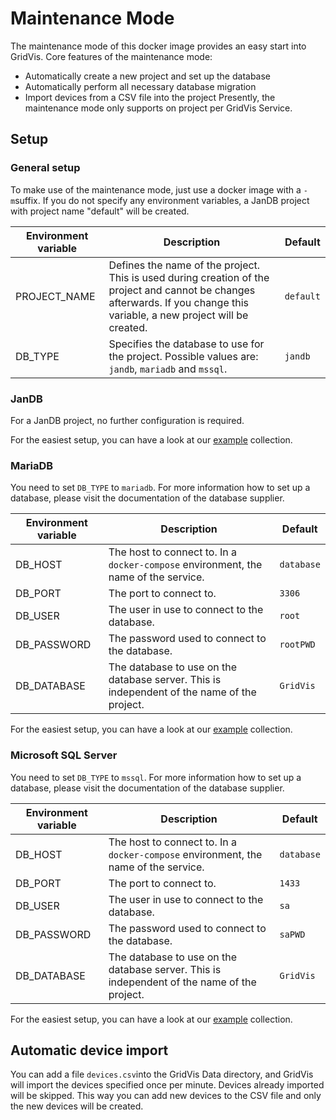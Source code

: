 # Maintenance Mode
The maintenance mode of this docker image provides an easy start into GridVis.
Core features of the maintenance mode:
* Automatically create a new project and set up the database
* Automatically perform all necessary database migration
* Import devices from a CSV file into the project
  Presently, the maintenance mode only supports on project per GridVis Service.

## Setup
### General setup
To make use of the maintenance mode, just use a docker image with a `-m`suffix. If you do not specify any environment variables, a JanDB project with project name "default" will be created.

| Environment variable | Description | Default |
|------|------|--------|
| PROJECT_NAME | Defines the name of the project. This is used during creation of  the project and cannot be changes afterwards. If you change this variable, a new project will be created. | `default` |
| DB_TYPE | Specifies the database to use for the project. Possible values are: `jandb`,  `mariadb` and `mssql`.| `jandb` |
### JanDB
For a JanDB project, no further configuration is required.

For the easiest setup, you can have a look at our [example](../examples) collection.
### MariaDB
You need to set `DB_TYPE` to `mariadb`. For more information how to set up a database, please visit the documentation of the database supplier.

| Environment variable | Description | Default |
|------|------|--------|
| DB_HOST| The host to connect to. In a `docker-compose` environment, the name of the service. |`database`|
|DB_PORT| The port to connect to. |`3306`|
|DB_USER| The user in use to connect to the database. |`root`|
|DB_PASSWORD| The password used to connect to the database. |`rootPWD`|
|DB_DATABASE| The database to use on the database server. This is independent of the name of the project. |`GridVis`|

For the easiest setup, you can have a look at our [example](../examples) collection.

###  Microsoft SQL Server
You need to set `DB_TYPE` to `mssql`. For more information how to set up a database, please visit the documentation of the database supplier.

| Environment variable | Description | Default |
|------|------|--------|
| DB_HOST| The host to connect to. In a `docker-compose` environment, the name of the service. |`database`|
|DB_PORT| The port to connect to. |`1433`|
|DB_USER| The user in use to connect to the database. |`sa`|
|DB_PASSWORD| The password used to connect to the database. |`saPWD`|
|DB_DATABASE| The database to use on the database server. This is independent of the name of the project. |`GridVis`|

For the easiest setup, you can have a look at our [example](../examples) collection.

## Automatic device import
You can add a file `devices.csv`into the GridVis Data directory, and GridVis will import the devices specified once per minute. 
Devices already imported will be skipped. This way you can add new devices to the CSV file and only the new devices will be created.